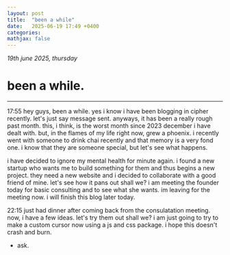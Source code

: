 ```yaml
---
layout: post
title:  "been a while"
date:   2025-06-19 17:49 +0400
categories:
mathjax: false
---
```


_19th june 2025, thursday_

# been a while.
---

17:55
hey guys, been a while. yes i know i have been blogging in cipher recently. let's just say message sent. anyways, it has been a really rough past month. this, i think, is the worst month since 2023 december i have dealt with. but, in the flames of my life right now, grew a phoenix. i recently went with someone to drink chai recently and that memory is a very fond one. i know that they are someone special, but let's see what happens.

i have decided to ignore my mental health for minute again. i found a new startup who wants me to build something for them and thus begins a new project. they need a new website and i decided to collaborate with a good friend of mine. let's see how it pans out shall we? i am meeting the founder today for basic consulting and to see what she wants. im leaving for the meeting now. i will finish this blog later today.

22:15
just had dinner after coming back from the consulatation meeting. now, i have a few ideas. let's try them out shall we? i am just going to try to make a custom cursor now using a js and css package. i hope this doesn't crash and burn.

 - ask.

